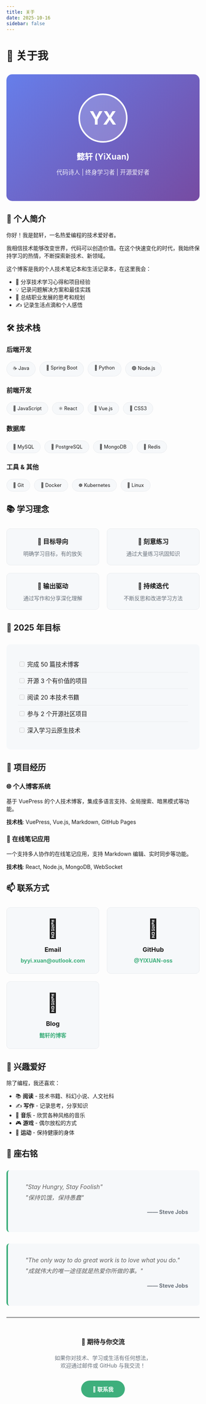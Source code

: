 ```yaml
---
title: 关于
date: 2025-10-16
sidebar: false
---
```


# 👋 关于我

<div class="profile-header">
  <div class="avatar-section">
    <div class="avatar">YX</div>
    <h2>懿轩 (YiXuan)</h2>
    <p class="tagline">代码诗人 | 终身学习者 | 开源爱好者</p>
  </div>
</div>

## 💫 个人简介

你好！我是懿轩，一名热爱编程的技术爱好者。

我相信技术能够改变世界，代码可以创造价值。在这个快速变化的时代，我始终保持学习的热情，不断探索新技术、新领域。

这个博客是我的个人技术笔记本和生活记录本，在这里我会：

- 📝 分享技术学习心得和项目经验
- 💡 记录问题解决方案和最佳实践
- 🎯 总结职业发展的思考和规划
- ✍️ 记录生活点滴和个人感悟

## 🛠️ 技术栈

### 后端开发
<div class="skill-tags">
  <span class="skill-tag">☕ Java</span>
  <span class="skill-tag">🍃 Spring Boot</span>
  <span class="skill-tag">🐍 Python</span>
  <span class="skill-tag">🟢 Node.js</span>
</div>

### 前端开发
<div class="skill-tags">
  <span class="skill-tag">📜 JavaScript</span>
  <span class="skill-tag">⚛️ React</span>
  <span class="skill-tag">💚 Vue.js</span>
  <span class="skill-tag">🎨 CSS3</span>
</div>

### 数据库
<div class="skill-tags">
  <span class="skill-tag">🐬 MySQL</span>
  <span class="skill-tag">🐘 PostgreSQL</span>
  <span class="skill-tag">🍃 MongoDB</span>
  <span class="skill-tag">🔴 Redis</span>
</div>

### 工具 & 其他
<div class="skill-tags">
  <span class="skill-tag">🐙 Git</span>
  <span class="skill-tag">🐳 Docker</span>
  <span class="skill-tag">☸️ Kubernetes</span>
  <span class="skill-tag">🔧 Linux</span>
</div>

## 📚 学习理念

<div class="philosophy-box">
  <div class="philosophy-item">
    <h3>🎯 目标导向</h3>
    <p>明确学习目标，有的放矢</p>
  </div>
  
  <div class="philosophy-item">
    <h3>💪 刻意练习</h3>
    <p>通过大量练习巩固知识</p>
  </div>
  
  <div class="philosophy-item">
    <h3>📝 输出驱动</h3>
    <p>通过写作和分享深化理解</p>
  </div>
  
  <div class="philosophy-item">
    <h3>🔄 持续迭代</h3>
    <p>不断反思和改进学习方法</p>
  </div>
</div>

## 🎯 2025 年目标

<div class="goals-list">
  <div class="goal-item">
    <input type="checkbox" disabled> 完成 50 篇技术博客
  </div>
  <div class="goal-item">
    <input type="checkbox" disabled> 开源 3 个有价值的项目
  </div>
  <div class="goal-item">
    <input type="checkbox" disabled> 阅读 20 本技术书籍
  </div>
  <div class="goal-item">
    <input type="checkbox" disabled> 参与 2 个开源社区项目
  </div>
  <div class="goal-item">
    <input type="checkbox" disabled> 深入学习云原生技术
  </div>
</div>

## 💼 项目经历

### 🌐 个人博客系统
基于 VuePress 的个人技术博客，集成多语言支持、全局搜索、暗黑模式等功能。

**技术栈**: VuePress, Vue.js, Markdown, GitHub Pages

### 📝 在线笔记应用
一个支持多人协作的在线笔记应用，支持 Markdown 编辑、实时同步等功能。

**技术栈**: React, Node.js, MongoDB, WebSocket

## 📫 联系方式

<div class="contact-cards">
  <div class="contact-card">
    <div class="contact-icon">📧</div>
    <h3>Email</h3>
    <a href="mailto:byyi.xuan@outlook.com">byyi.xuan@outlook.com</a>
  </div>
  
  <div class="contact-card">
    <div class="contact-icon">🐙</div>
    <h3>GitHub</h3>
    <a href="https://github.com/YIXUAN-oss" target="_blank">@YIXUAN-oss</a>
  </div>
  
  <div class="contact-card">
    <div class="contact-icon">💬</div>
    <h3>Blog</h3>
    <a href="/">懿轩的博客</a>
  </div>
</div>

## 🌈 兴趣爱好

除了编程，我还喜欢：

- 📚 **阅读** - 技术书籍、科幻小说、人文社科
- ✍️ **写作** - 记录思考，分享知识
- 🎵 **音乐** - 欣赏各种风格的音乐
- 🎮 **游戏** - 偶尔放松的方式
- 🏃 **运动** - 保持健康的身体

## 💭 座右铭

<div class="motto-box">
  <blockquote>
    "Stay Hungry, Stay Foolish"<br>
    "保持饥饿，保持愚蠢"
  </blockquote>
  <p class="motto-author">—— Steve Jobs</p>
</div>

<div class="motto-box">
  <blockquote>
    "The only way to do great work is to love what you do."<br>
    "成就伟大的唯一途径就是热爱你所做的事。"
  </blockquote>
  <p class="motto-author">—— Steve Jobs</p>
</div>

---

<div style="text-align: center; margin-top: 50px;">
  <h3>🤝 期待与你交流</h3>
  <p style="color: var(--text-color-secondary, #6a737d); margin: 20px 0;">
    如果你对技术、学习或生活有任何想法，<br>
    欢迎通过邮件或 GitHub 与我交流！
  </p>
  <p style="margin-top: 30px;">
    <a href="mailto:byyi.xuan@outlook.com" style="
      display: inline-block;
      padding: 12px 30px;
      background: var(--accent-color, #3eaf7c);
      color: white;
      border-radius: 25px;
      text-decoration: none;
      font-weight: bold;
      transition: all 0.3s ease;
    ">
      📧 联系我
    </a>
  </p>
</div>

<style scoped>
.profile-header {
  text-align: center;
  padding: 50px 20px;
  background: linear-gradient(135deg, #667eea 0%, #764ba2 100%);
  border-radius: 15px;
  margin: 30px 0;
  color: white;
}

.avatar-section .avatar {
  width: 120px;
  height: 120px;
  margin: 0 auto 20px;
  border-radius: 50%;
  background: rgba(255, 255, 255, 0.2);
  display: flex;
  align-items: center;
  justify-content: center;
  font-size: 48px;
  font-weight: bold;
  border: 4px solid white;
}

.avatar-section h2 {
  margin: 10px 0;
  border: none;
  color: white;
}

.tagline {
  font-size: 1.1em;
  opacity: 0.9;
}

.skill-tags {
  display: flex;
  flex-wrap: wrap;
  gap: 10px;
  margin: 20px 0;
}

.skill-tag {
  display: inline-block;
  background: var(--bg-color-secondary, #f6f8fa);
  border: 1px solid var(--border-color, #eaecef);
  padding: 8px 16px;
  border-radius: 20px;
  font-size: 0.9em;
  transition: all 0.3s ease;
}

.skill-tag:hover {
  transform: translateY(-2px);
  box-shadow: 0 4px 12px rgba(0, 0, 0, 0.1);
  border-color: var(--accent-color, #3eaf7c);
}

.philosophy-box {
  display: grid;
  grid-template-columns: repeat(auto-fit, minmax(200px, 1fr));
  gap: 20px;
  margin: 30px 0;
}

.philosophy-item {
  background: var(--bg-color-secondary, #f6f8fa);
  border: 1px solid var(--border-color, #eaecef);
  border-radius: 10px;
  padding: 20px;
  text-align: center;
  transition: all 0.3s ease;
}

.philosophy-item:hover {
  transform: translateY(-5px);
  box-shadow: 0 5px 15px rgba(0, 0, 0, 0.1);
  border-color: var(--accent-color, #3eaf7c);
}

.philosophy-item h3 {
  margin-top: 0;
  margin-bottom: 10px;
  border: none;
}

.philosophy-item p {
  margin: 0;
  color: var(--text-color-secondary, #6a737d);
}

.goals-list {
  background: var(--bg-color-secondary, #f6f8fa);
  border-radius: 10px;
  padding: 30px;
  margin: 30px 0;
}

.goal-item {
  font-size: 1.1em;
  padding: 10px 0;
  border-bottom: 1px solid var(--border-color, #eaecef);
}

.goal-item:last-child {
  border-bottom: none;
}

.contact-cards {
  display: grid;
  grid-template-columns: repeat(auto-fit, minmax(200px, 1fr));
  gap: 20px;
  margin: 30px 0;
}

.contact-card {
  background: var(--bg-color-secondary, #f6f8fa);
  border: 1px solid var(--border-color, #eaecef);
  border-radius: 10px;
  padding: 25px;
  text-align: center;
  transition: all 0.3s ease;
}

.contact-card:hover {
  transform: translateY(-5px);
  box-shadow: 0 5px 15px rgba(0, 0, 0, 0.1);
  border-color: var(--accent-color, #3eaf7c);
}

.contact-icon {
  font-size: 48px;
  margin-bottom: 15px;
}

.contact-card h3 {
  margin: 10px 0;
  border: none;
}

.contact-card a {
  color: var(--accent-color, #3eaf7c);
  text-decoration: none;
  font-weight: bold;
}

.contact-card a:hover {
  text-decoration: underline;
}

.motto-box {
  background: var(--bg-color-secondary, #f6f8fa);
  border-left: 4px solid var(--accent-color, #3eaf7c);
  padding: 30px;
  margin: 30px 0;
  border-radius: 8px;
}

.motto-box blockquote {
  font-style: italic;
  font-size: 1.1em;
  line-height: 1.8;
  margin: 0;
  border: none;
}

.motto-author {
  text-align: right;
  margin-top: 15px;
  color: var(--text-color-secondary, #6a737d);
  font-weight: bold;
}
</style>


